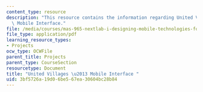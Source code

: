 ```yaml
---
content_type: resource
description: "This resource contains the information regarding United Villages \u2013\
  \ Mobile Interface."
file: /media/courses/mas-965-nextlab-i-designing-mobile-technologies-for-the-next-billion-users-fall-2008/3bf5726a19d06be567ea30604bc28b84_MITMAS_965F08_mcomm_m1.pdf
file_type: application/pdf
learning_resource_types:
- Projects
ocw_type: OCWFile
parent_title: Projects
parent_type: CourseSection
resourcetype: Document
title: "United Villages \u2013 Mobile Interface "
uid: 3bf5726a-19d0-6be5-67ea-30604bc28b84
---
```

